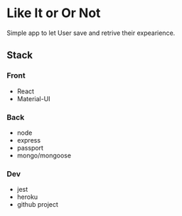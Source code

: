 # Like It or Or Not

Simple app to let User save and retrive their expearience.

## Stack
### Front
- React
- Material-UI

### Back
- node
- express
- passport
- mongo/mongoose

### Dev
- jest
- heroku
- github project
